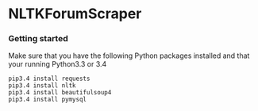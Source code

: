 # NLTKForumScraper

<h3>Getting started</h3>

Make sure that you have the following Python packages installed and that your running Python3.3 or 3.4

```
pip3.4 install requests
pip3.4 install nltk
pip3.4 install beautifulsoup4
pip3.4 install pymysql
```

